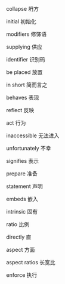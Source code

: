 collapse 坍方

initial 初始化

modifiers 修饰语

supplying 供应

identifier 识别码

be placed 放置

in short 简而言之

behaves 表现

reflect 反映

act 行为

inaccessible 无法进入

unfortunately 不幸

signifies 表示

prepare 准备

statement 声明

embeds 嵌入

intrinsic 固有

ratio 比例

directly 直

aspect 方面

aspect ratios 长宽比

enforce 执行


